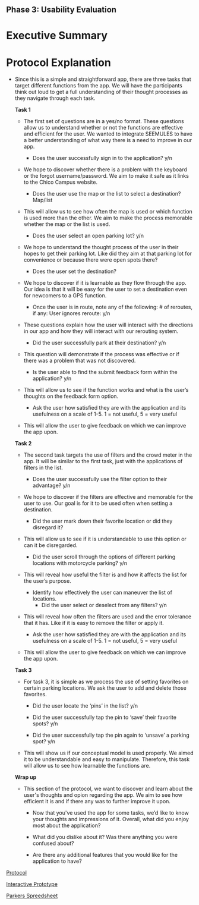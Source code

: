 ## Phase 3: Usability Evaluation

# Executive Summary

# Protocol Explanation

* Since this is a simple and straightforward app, there are three tasks that target different functions from the app. We will have the participants think out loud to get a full understanding of their thought processes as they navigate through each task. 
  
  **Task 1** 
  
  * The first set of questions are in a yes/no format. These questions allow us to understand whether or not the functions are effective and efficient for the user. We wanted to integrate SEEMULES to have a better understanding of what way there is a need to improve in our app.

    - Does the user successfully sign in to the application? y/n

   * We hope to discover whether there is a problem with the keyboard or the forgot username/password. We aim to make it safe as it links to the Chico Campus website.
   
     - Does the user use the map or the list to select a destination? Map/list
   
   * This will allow us to see how often the map is used or which function is used more than the other. We aim to make the process memorable whether the map or the list is used. 

      - Does the user select an open parking lot? y/n

    * We hope to understand the thought process of the user in their hopes to get their parking lot. Like did they aim at that parking lot for convenience or because there were open spots there?

      - Does the user set the destination?

    * We hope to discover if it is learnable as they flow through the app. Our idea is that it will be easy for the user to set a destination even for newcomers to a GPS function. 

      - Once the user is in route, note any of the following:
			# of reroutes, if any: 
			User ignores reroute: y/n
      
    * These questions explain how the user will interact with the directions in our app and how they will interact with our rerouting system. 

      - Did the user successfully park at their destination? y/n

    * This question will demonstrate if the process was effective or if there was a problem that was not discovered.

      - Is the user able to find the submit feedback form within the application? y/n

    * This will allow us to see if the function works and what is the user’s thoughts on the feedback form option.

      - Ask the user how satisfied they are with the application and its usefulness on a scale of 1-5. 1 = not useful, 5 = very useful

    * This will allow the user to give feedback on which we can improve the app upon.

    **Task 2**

    * The second task targets the use of filters and the crowd meter in the app. It will be similar to the first task, just with the applications of filters in the list.

      - Does the user successfully use the filter option to their advantage? y/n

    * We hope to discover if the filters are effective and memorable for the user to use. Our goal is for it to be used often when setting a destination.

      - Did the user mark down their favorite location or did they disregard it?

    * This will allow us to see if it is understandable to use this option or can it be disregarded.

      - Did the user scroll through the options of different parking locations with motorcycle parking? y/n

    * This will reveal how useful the filter is and how it affects the list for the user’s purpose.

      - Identify how effectively the user can maneuver the list of locations.
      	- Did the user select or deselect from any filters? y/n

    * This will reveal how often the filters are used and the error tolerance that it has. Like if it is easy to remove the filter or apply it.

      - Ask the user how satisfied they are with the application and its usefulness on a scale of 1-5. 1 = not useful, 5 = very useful

    * This will allow the user to give feedback on which we can improve the app upon.

    **Task 3**
    
    * For task 3, it is simple as we process the use of setting favorites on certain parking locations. We ask the user to add and delete those favorites. 

      - Did the user locate the ‘pins’ in the list? y/n

      - Did the user successfully tap the pin to ‘save’ their favorite spots? y/n

      - Did the user successfully tap the pin again to ‘unsave’ a parking spot? y/n

    * This will show us if our conceptual model is used properly. We aimed it to be understandable and easy to manipulate. Therefore, this task will allow us to see how learnable the functions are.
   
   **Wrap up** 
   
   * This section of the protocol, we want to discover and learn about the user's thoughts and opion regarding the app. We aim to see how efficient it is and if there any was to further improve it upon. 
   
     - Now that you've used the app for some tasks, we’d like to know your thoughts and impressions of it. Overall, what did you enjoy most about the application?

     - What did you dislike about it? Was there anything you were confused about?

     - Are there any additional features that you would like for the application to have? 

    

[Protocol](Protocol.pdf)

[Interactive Prototype](https://xd.adobe.com/view/ceb98465-76ee-499e-91b5-50ee09582c67-9bea/)

[Parkers Spreedsheet](https://docs.google.com/spreadsheets/d/12yHGA3Ege8eDmbjd4GPGJQnaZnRaHZbSGEpGW6VthMY/edit?usp=sharing)
